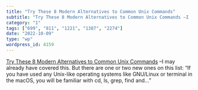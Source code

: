 ```yaml
---
title: "Try These 8 Modern Alternatives to Common Unix Commands"
subtitle: "Try These 8 Modern Alternatives to Common Unix Commands –I ..."
category: "1"
tags: ["699", "811", "1221", "1387", "2274"]
date: "2022-10-09"
type: "wp"
wordpress_id: 4159
---
```

[ Try These 8 Modern Alternatives to Common Unix Commands]( https://link.medium.com/9sglvcTqZtb) –I may already have covered this. But there are one or two new ones on this list: “If you have used any Unix-like operating systems like GNU/Linux or terminal in the macOS, you will be familiar with cd, ls, grep, find and…”